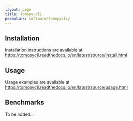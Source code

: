 ```yaml
---
layout: page
title: Tomopy-cli
permalink: software/tomopycli/
---
```


## Installation

Installation instructions are available at <https://tomopycli.readthedocs.io/en/latest/source/install.html>

## Usage

Usage examples are available at <https://tomopycli.readthedocs.io/en/latest/source/usage.html>

## Benchmarks

To be added...
